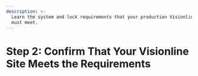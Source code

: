 ```yaml
---
description: >-
  Learn the system and lock requirements that your production Visionline site
  must meet.
---
```


# Step 2: Confirm That Your Visionline Site Meets the Requirements

